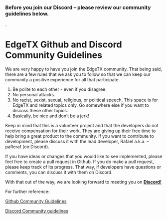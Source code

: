 ### Before you join our Discord – please review our community guidelines below.
.

# EdgeTX Github and Discord Community Guidelines

We are very happy to have you join the EdgeTX community. 
That being said, there are a few rules that we ask you to follow so that we can keep our community a positive experience for all that participate.
1.	Be polite to each other - even if you disagree.
2.	No personal attacks.
3.	No racist, sexist, sexual, religious, or political speech. This space is for EdgeTX and related topics only. Go somewhere else if you want to discuss these other topics. 
4.	Basically, be nice and don’t be a jerk!

Keep in mind that this is a volunteer project and that the developers do not receive compensation for their work. They are giving up their free time to help bring a great product to the community. If you want to contribute to development, please discuss it with the lead developer, Rafael a.k.a. – pafleraf (on Discord).

If you have ideas or changes that you would like to see implemented, please feel free to create a pull request in Github. If you do make a pull request, please keep track of its progress. That way, if developers have questions or comments, you can discuss it with them on Discord.

With that out of the way, we are looking forward to meeting you on **[Discord!](https://discord.gg/wF9wUKnZ6H)**


For further reference:

[Github Community Guidelines](https://docs.github.com/en/github/site-policy/github-community-guidelines)

[Discord Community guidelines](https://discord.com/guidelines)


